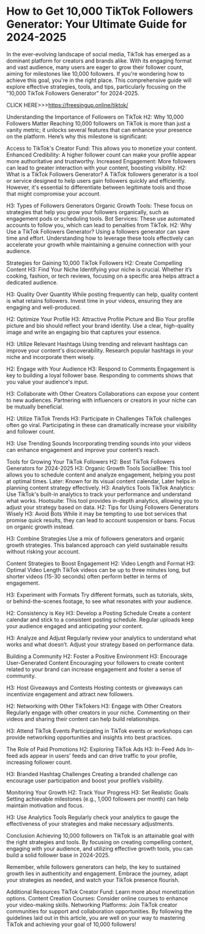 # How to Get 10,000 TikTok Followers Generator: Your Ultimate Guide for 2024-2025

In the ever-evolving landscape of social media, TikTok has emerged as a dominant platform for creators and brands alike. With its engaging format and vast audience, many users are eager to grow their follower count, aiming for milestones like 10,000 followers. If you're wondering how to achieve this goal, you're in the right place. This comprehensive guide will explore effective strategies, tools, and tips, particularly focusing on the "10,000 TikTok Followers Generator" for 2024-2025.

CLICK HERE>>>https://freesingup.online/tiktok/

Understanding the Importance of Followers on TikTok
H2: Why 10,000 Followers Matter
Reaching 10,000 followers on TikTok is more than just a vanity metric; it unlocks several features that can enhance your presence on the platform. Here’s why this milestone is significant:

Access to TikTok's Creator Fund: This allows you to monetize your content.
Enhanced Credibility: A higher follower count can make your profile appear more authoritative and trustworthy.
Increased Engagement: More followers can lead to greater interaction with your content, boosting visibility.
H2: What is a TikTok Followers Generator?
A TikTok followers generator is a tool or service designed to help users gain followers quickly and efficiently. However, it's essential to differentiate between legitimate tools and those that might compromise your account.

H3: Types of Followers Generators
Organic Growth Tools: These focus on strategies that help you grow your followers organically, such as engagement pods or scheduling tools.
Bot Services: These use automated accounts to follow you, which can lead to penalties from TikTok.
H2: Why Use a TikTok Followers Generator?
Using a followers generator can save time and effort. Understanding how to leverage these tools effectively can accelerate your growth while maintaining a genuine connection with your audience.

Strategies for Gaining 10,000 TikTok Followers
H2: Create Compelling Content
H3: Find Your Niche
Identifying your niche is crucial. Whether it’s cooking, fashion, or tech reviews, focusing on a specific area helps attract a dedicated audience.

H3: Quality Over Quantity
While posting frequently can help, quality content is what retains followers. Invest time in your videos, ensuring they are engaging and well-produced.

H2: Optimize Your Profile
H3: Attractive Profile Picture and Bio
Your profile picture and bio should reflect your brand identity. Use a clear, high-quality image and write an engaging bio that captures your essence.

H3: Utilize Relevant Hashtags
Using trending and relevant hashtags can improve your content's discoverability. Research popular hashtags in your niche and incorporate them wisely.

H2: Engage with Your Audience
H3: Respond to Comments
Engagement is key to building a loyal follower base. Responding to comments shows that you value your audience's input.

H3: Collaborate with Other Creators
Collaborations can expose your content to new audiences. Partnering with influencers or creators in your niche can be mutually beneficial.

H2: Utilize TikTok Trends
H3: Participate in Challenges
TikTok challenges often go viral. Participating in these can dramatically increase your visibility and follower count.

H3: Use Trending Sounds
Incorporating trending sounds into your videos can enhance engagement and improve your content’s reach.

Tools for Growing Your TikTok Followers
H2: Best TikTok Followers Generators for 2024-2025
H3: Organic Growth Tools
SocialBee: This tool allows you to schedule content and analyze engagement, helping you post at optimal times.
Later: Known for its visual content calendar, Later helps in planning content strategy effectively.
H3: Analytics Tools
TikTok Analytics: Use TikTok's built-in analytics to track your performance and understand what works.
Hootsuite: This tool provides in-depth analytics, allowing you to adjust your strategy based on data.
H2: Tips for Using Followers Generators Wisely
H3: Avoid Bots
While it may be tempting to use bot services that promise quick results, they can lead to account suspension or bans. Focus on organic growth instead.

H3: Combine Strategies
Use a mix of followers generators and organic growth strategies. This balanced approach can yield sustainable results without risking your account.

Content Strategies to Boost Engagement
H2: Video Length and Format
H3: Optimal Video Length
TikTok videos can be up to three minutes long, but shorter videos (15-30 seconds) often perform better in terms of engagement.

H3: Experiment with Formats
Try different formats, such as tutorials, skits, or behind-the-scenes footage, to see what resonates with your audience.

H2: Consistency is Key
H3: Develop a Posting Schedule
Create a content calendar and stick to a consistent posting schedule. Regular uploads keep your audience engaged and anticipating your content.

H3: Analyze and Adjust
Regularly review your analytics to understand what works and what doesn’t. Adjust your strategy based on performance data.

Building a Community
H2: Foster a Positive Environment
H3: Encourage User-Generated Content
Encouraging your followers to create content related to your brand can increase engagement and foster a sense of community.

H3: Host Giveaways and Contests
Hosting contests or giveaways can incentivize engagement and attract new followers.

H2: Networking with Other TikTokers
H3: Engage with Other Creators
Regularly engage with other creators in your niche. Commenting on their videos and sharing their content can help build relationships.

H3: Attend TikTok Events
Participating in TikTok events or workshops can provide networking opportunities and insights into best practices.

The Role of Paid Promotions
H2: Exploring TikTok Ads
H3: In-Feed Ads
In-feed ads appear in users' feeds and can drive traffic to your profile, increasing follower count.

H3: Branded Hashtag Challenges
Creating a branded challenge can encourage user participation and boost your profile’s visibility.

Monitoring Your Growth
H2: Track Your Progress
H3: Set Realistic Goals
Setting achievable milestones (e.g., 1,000 followers per month) can help maintain motivation and focus.

H3: Use Analytics Tools
Regularly check your analytics to gauge the effectiveness of your strategies and make necessary adjustments.

Conclusion
Achieving 10,000 followers on TikTok is an attainable goal with the right strategies and tools. By focusing on creating compelling content, engaging with your audience, and utilizing effective growth tools, you can build a solid follower base in 2024-2025.

Remember, while followers generators can help, the key to sustained growth lies in authenticity and engagement. Embrace the journey, adapt your strategies as needed, and watch your TikTok presence flourish.

Additional Resources
TikTok Creator Fund: Learn more about monetization options.
Content Creation Courses: Consider online courses to enhance your video-making skills.
Networking Platforms: Join TikTok creator communities for support and collaboration opportunities.
By following the guidelines laid out in this article, you are well on your way to mastering TikTok and achieving your goal of 10,000 followers!
